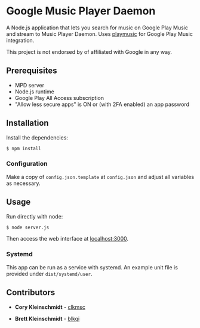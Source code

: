 # Google Music Player Daemon

A Node.js application that lets you search for music on Google Play Music and stream to Music Player Daemon. Uses [playmusic](https://github.com/jamon/playmusic) for Google Play Music integration.

This project is not endorsed by of affiliated with Google in any way.

## Prerequisites

* MPD server
* Node.js runtime
* Google Play All Access subscription
* "Allow less secure apps" is ON or (with 2FA enabled) an app password

## Installation

Install the dependencies:

```sh
$ npm install
```

### Configuration

Make a copy of `config.json.template` at `config.json` and adjust all variables as necessary. 

## Usage

Run directly with node:

```sh
$ node server.js
```

Then access the web interface at [localhost:3000](http://localhost:3000).

### Systemd

This app can be run as a service with systemd. An example unit file is provided under `dist/systemd/user`.

## Contributors

* **Cory Kleinschmidt** - [clkmsc](https://github.com/clkmsc)

* **Brett Kleinschmidt** - [blkqi](https://github.com/blkqi)
